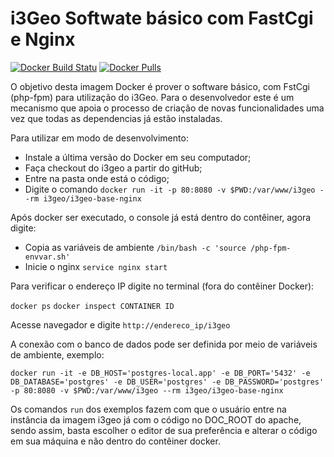 # i3Geo Softwate básico com FastCgi e Nginx
[![Docker Build Statu](https://img.shields.io/docker/build/i3geo/i3geo-base-nginx.svg)](https://hub.docker.com/r/i3geo/i3geo-base-nginx/builds/)
[![Docker Pulls](https://img.shields.io/docker/pulls/i3geo/i3geo-base-nginx.svg)](https://hub.docker.com/r/i3geo/i3geo-base-nginx/builds/)

O objetivo desta imagem Docker é prover o software básico, com FstCgi (php-fpm) para utilização do i3Geo. Para o desenvolvedor este é um mecanismo que apoia o processo de criação de novas funcionalidades uma vez que todas as dependencias já estão instaladas.

Para utilizar em modo de desenvolvimento:

*  Instale a última versão do Docker em seu computador;
*  Faça checkout do i3geo a partir do gitHub;
*  Entre na pasta onde está o código;
*  Digite o comando `docker run -it -p 80:8080 -v $PWD:/var/www/i3geo --rm i3geo/i3geo-base-nginx`

Após docker ser executado, o console já está dentro do contêiner, agora digite:

*  Copia as variáveis de ambiente `/bin/bash -c 'source /php-fpm-envvar.sh'`
*  Inicie o nginx `service nginx start`

Para verificar o endereço IP digite no terminal (fora do contêiner Docker):

`docker ps`
`docker inspect CONTAINER ID`

Acesse navegador e digite `http://endereco_ip/i3geo`

A conexão com o banco de dados pode ser definida por meio de variáveis de ambiente, exemplo:

`docker run -it -e DB_HOST='postgres-local.app' -e DB_PORT='5432' -e DB_DATABASE='postgres' -e DB_USER='postgres' -e DB_PASSWORD='postgres' -p 80:8080 -v $PWD:/var/www/i3geo --rm i3geo/i3geo-base-nginx`

Os comandos `run` dos exemplos fazem com que o usuário entre na instância da imagem i3geo já com o código no DOC_ROOT do apache, sendo assim, basta escolher o editor de sua preferência e alterar o código em sua máquina e não dentro do contêiner docker.
